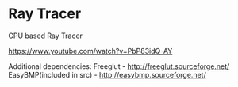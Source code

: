 Ray Tracer
==========

CPU based Ray Tracer

https://www.youtube.com/watch?v=PbP83idQ-AY

Additional dependencies: 
Freeglut                   - http://freeglut.sourceforge.net/
EasyBMP(included in src)   - http://easybmp.sourceforge.net/
